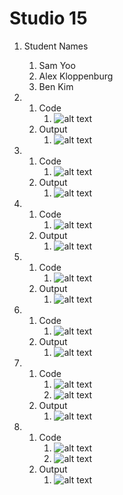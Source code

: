 # Studio 15

1. Student Names
    1. Sam Yoo
    2. Alex Kloppenburg
    3. Ben Kim

2. 
    1. Code
        1. ![alt text](images/2-1.png)
    2. Output
        1. ![alt text](images/2-2.png)

3. 
    1. Code
        1. ![alt text](images/3-1.png)
    2. Output
        1. ![alt text](images/3-2.png)

4. 
    1. Code
        1. ![alt text](images/4-1.png)
    2. Output
        1. ![alt text](images/4-2.png)
5. 
    1. Code
        1. ![alt text](images/5-1.png)
    2. Output
        1. ![alt text](images/5-2.png)
6. 
    1. Code
        1. ![alt text](images/6-1.png)
    2. Output
        1. ![alt text](images/6-2.png)
7. 
    1. Code
        1. ![alt text](images/7-11.png)
        1. ![alt text](images/7-1.png)
    2. Output
        1. ![alt text](images/7-2.png)
8. 
    1. Code
        1. ![alt text](images/8-11.png)
        1. ![alt text](images/8-1.png)
    2. Output
        1. ![alt text](images/8-2.png)